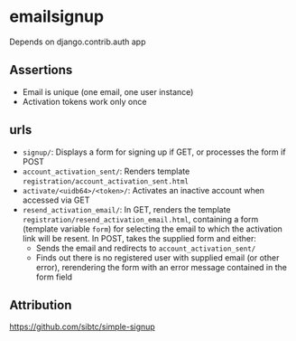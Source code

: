 # emailsignup

Depends on django.contrib.auth app

## Assertions

- Email is unique (one email, one user instance)
- Activation tokens work only once

## urls

- ``signup/``: Displays a form for signing up if
    GET, or processes the form if POST
- ``account_activation_sent/``:  Renders template 
    ``registration/account_activation_sent.html``
- ``activate/<uidb64>/<token>/``: Activates an
    inactive account when accessed via GET
- ``resend_activation_email/``: In GET, renders the
    template ``registration/resend_activation_email.html``,
    containing a form (template variable ``form``)
    for selecting the email to which the
    activation link will be resent. In POST,
    takes the supplied form and either:
    -   Sends the email and redirects to
    ``account_activation_sent/``
    -   Finds out there is no registered user
    with supplied email (or other error),
    rerendering the form with an error 
    message contained in the form field
    

## Attribution

https://github.com/sibtc/simple-signup
